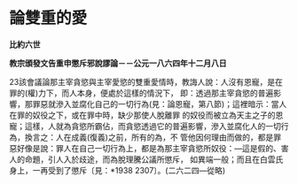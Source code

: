 # 論雙重的愛


**比約六世**

**教宗頒發文告重申懲斥邪說謬論－－公元一八六四年十二月八日**





23該會議論那主宰貪慾與主宰愛慾的雙重愛情時，教誨人說：人沒有恩寵，是在罪的(權)力下，而人本身，便處於這樣的情況下，
即：透過那主宰貪慾的普遍影響，那罪惡就滲入並腐化自己的一切行為(見：論恩寵，第八節)；這裡暗示：當人在罪的奴役之下，或在罪中時，缺少那使人脫離罪
的奴役而被立為天主之子的恩寵；這樣，人就為貪慾所霸佔，而貪慾透過它的普遍影響，滲入並腐化人的一切行為，換言之：人在成義(復義)之前，所有的為，不
管他因何理由而做的，都是罪惡好像是說：罪人在自己一切行為上，都是為那主宰貪慾所奴役：—這是假的、害人的命題，引人入於歧途，而為脫理騰公議所懲斥，
如異端一般；而且在白雲氏身上，一再受到了懲斥〔見：*1938 2307〕。(二六二四—從略)

